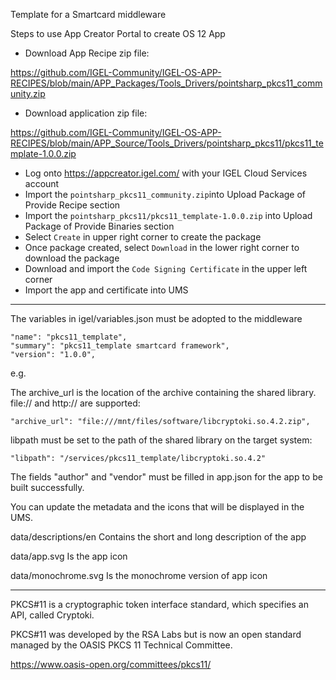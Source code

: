 Template for a Smartcard middleware

Steps to use App Creator Portal to create OS 12 App

- Download App Recipe zip file:

https://github.com/IGEL-Community/IGEL-OS-APP-RECIPES/blob/main/APP_Packages/Tools_Drivers/pointsharp_pkcs11_community.zip

- Download application zip file:

https://github.com/IGEL-Community/IGEL-OS-APP-RECIPES/blob/main/APP_Source/Tools_Drivers/pointsharp_pkcs11/pkcs11_template-1.0.0.zip

- Log onto https://appcreator.igel.com/ with your IGEL Cloud Services account
- Import the `pointsharp_pkcs11_community.zip`into Upload Package of Provide Recipe section
- Import the `pointsharp_pkcs11/pkcs11_template-1.0.0.zip` into Upload Package of Provide Binaries section
- Select `Create` in upper right corner to create the package
- Once package created, select `Download` in the lower right corner to download the package
- Download and import the `Code Signing Certificate` in the upper left corner
- Import the app and certificate into UMS


-----

The variables in igel/variables.json must be adopted to the middleware

    "name": "pkcs11_template",
    "summary": "pkcs11_template smartcard framework",
    "version": "1.0.0",

e.g.

The archive_url is the location of the archive containing the shared library. file:// and http:// are supported:

    "archive_url": "file:///mnt/files/software/libcryptoki.so.4.2.zip",

libpath must be set to the path of the shared library on the target system:

    "libpath": "/services/pkcs11_template/libcryptoki.so.4.2"


The fields "author" and "vendor" must be filled in app.json for the app to be built successfully.

You can update the metadata and the icons that will be displayed in the UMS.

data/descriptions/en Contains the short and long description of the app

data/app.svg Is the app icon

data/monochrome.svg Is the monochrome version of app icon

-----

PKCS#11 is a cryptographic token interface standard, which specifies an API, called Cryptoki.

PKCS#11 was developed by the RSA Labs but is now an open standard managed by the OASIS PKCS 11 Technical Committee.

https://www.oasis-open.org/committees/pkcs11/
